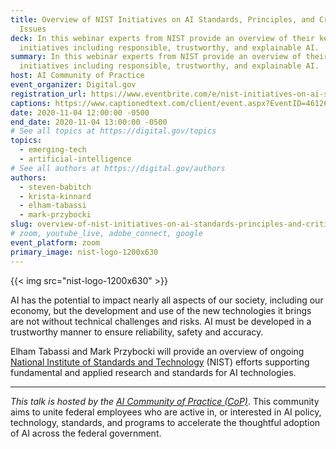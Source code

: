```yaml
---
title: Overview of NIST Initiatives on AI Standards, Principles, and Critical AI
  Issues
deck: In this webinar experts from NIST provide an overview of their key AI
  initiatives including responsible, trustworthy, and explainable AI.
summary: In this webinar experts from NIST provide an overview of their key AI
  initiatives including responsible, trustworthy, and explainable AI.
host: AI Community of Practice
event_organizer: Digital.gov
registration_url: https://www.eventbrite.com/e/nist-initiatives-on-ai-standards-principles-and-critical-ai-issues-tickets-126074818175
captions: https://www.captionedtext.com/client/event.aspx?EventID=4612621&CustomerID=321
date: 2020-11-04 12:00:00 -0500
end_date: 2020-11-04 13:00:00 -0500
# See all topics at https://digital.gov/topics
topics:
  - emerging-tech
  - artificial-intelligence
# See all authors at https://digital.gov/authors
authors:
  - steven-babitch
  - krista-kinnard
  - elham-tabassi
  - mark-przybocki 
slug: overview-of-nist-initiatives-on-ai-standards-principles-and-critical-ai-issues
# zoom, youtube_live, adobe_connect, google
event_platform: zoom
primary_image: nist-logo-1200x630
---
```


{{< img src="nist-logo-1200x630" >}}

AI has the potential to impact nearly all aspects of our society, including our economy, but the development and use of the new technologies it brings are not without technical challenges and risks. AI must be developed in a trustworthy manner to ensure reliability, safety and accuracy. 

Elham Tabassi and Mark Przybocki will provide an overview of ongoing [National Institute of Standards and Technology](https://www.nist.gov/) (NIST) efforts supporting fundamental and applied research and standards for AI technologies.

- - -

*This talk is hosted by the [AI Community of Practice (CoP)](https://digital.gov/communities/artificial-intelligence/)*. This community aims to unite federal employees who are active in, or interested in AI policy, technology, standards, and programs to accelerate the thoughtful adoption of AI across the federal government.


